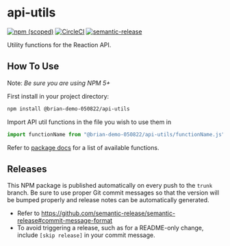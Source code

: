 # api-utils

[![npm (scoped)](https://img.shields.io/npm/v/@brian-demo-050822/api-utils.svg)](https://www.npmjs.com/package/@brian-demo-050822/api-utils)
[![CircleCI](https://circleci.com/gh/reactioncommerce/api-utils.svg?style=svg)](https://circleci.com/gh/reactioncommerce/api-utils)
[![semantic-release](https://img.shields.io/badge/%20%20%F0%9F%93%A6%F0%9F%9A%80-semantic--release-e10079.svg)](https://github.com/semantic-release/semantic-release)

Utility functions for the Reaction API.

## How To Use

Note: _Be sure you are using NPM 5+_

First install in your project directory:

```bash
npm install @brian-demo-050822/api-utils
```

Import API util functions in the file you wish to use them in

```js
import functionName from "@brian-demo-050822/api-utils/functionName.js";
```

Refer to [package docs](https://github.com/reactioncommerce/api-utils/tree/trunk/docs) for a list of available functions.

## Releases

This NPM package is published automatically on every push to the `trunk` branch. Be sure to use proper Git commit messages so that the version will be bumped properly and release notes can be automatically generated.

- Refer to https://github.com/semantic-release/semantic-release#commit-message-format
- To avoid triggering a release, such as for a README-only change, include `[skip release]` in your commit message.
